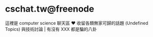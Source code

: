# cschat.tw@freenode

這裡是 computer science 聊天區 ♥ 收留各類無家可歸的話題 (Undefined Topics) 與技術討論 | 有沒有 XXX 都是騙的八卦

